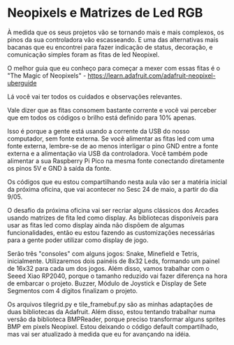 # Neopixels e Matrizes de Led RGB

À medida que os seus projetos vão se tornando mais e mais complexos, os pinos da sua controladora vão escasseando.
E uma das alternativas mais bacanas que eu encontrei para fazer indicação de status, decoração, e comunicação
simples foram as fitas de led Neopixel.

O melhor guia que eu conheço para começar a mexer com essas fitas é o "The Magic of Neopixels" - https://learn.adafruit.com/adafruit-neopixel-uberguide

Lá você vai ter todos os cuidados e observações relevantes. 

Vale dizer que as fitas consomem bastante corrente e você vai perceber que em todos os códigos o brilho está definido para 10% apenas.

Isso é porque a gente está usando a corrente da USB do nosso computador, sem fonte externa. Se você alimentar as fitas led com uma 
fonte externa, lembre-se de ao menos interligar o pino GND entre a fonte externa e a alimentação via USB da controladora. Você também pode alimentar a sua Raspberry Pi Pico na mesma fonte conectando diretamente os pinos 5V e GND à saída da fonte.

Os códigos que eu estou compartilhando nesta aula vão ser a matéria inicial da próxima oficina, que vai acontecer no Sesc 24 de maio, a partir do dia 9/05.

O desafio da próxima oficina vai ser recriar alguns clássicos dos Arcades usando matrizes de fita led como display. As bibliotecas disponíveis para usar as fitas led como display ainda não dispõem de algumas funcionalidades, então eu estou fazendo as customizações necessárias para a gente poder utilizar como display de jogo.

Serão três "consoles" com alguns jogos: Snake, Minefield e Tetris, inicialmente. Utilizaremos dois painéis de 8x32 Leds, formando um painel de 16x32 para cada um dos jogos. Além disso, vamos trabalhar com o Seeed Xiao RP2040, porque o tamanho reduzido vai fazer diferença na hora de embarcar o projeto. Buzzer, Módulo de Joystick e Display de Sete Segmentos com 4 dígitos finalizam o projeto.

Os arquivos tilegrid.py e tile_framebuf.py são as minhas adaptações de duas bibliotecas da Adafruit. Além disso, estou tentando trabalhar numa versão da biblioteca BMPReader, porque preciso transformar alguns sprites BMP em pixels Neopixel. Estou deixando o código default compartilhado, mas vai ser atualizado à medida que eu for avançando na idéia.

